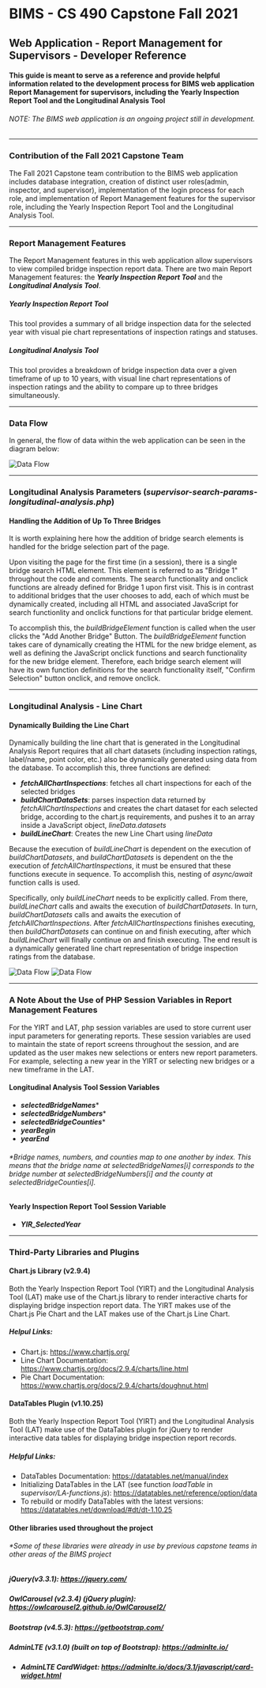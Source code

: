 # BIMS - CS 490 Capstone Fall 2021
## Web Application - Report Management for Supervisors - Developer Reference

#### This guide is meant to serve as a reference and provide helpful information related to the development process for BIMS web application Report Management for supervisors, including the Yearly Inspection Report Tool and the Longitudinal Analysis Tool 

###### *NOTE: The BIMS web application is an ongoing project still in development.* 
--------------------------------------------------------

### Contribution of the Fall 2021 Capstone Team
The Fall 2021 Capstone team contribution to the BIMS web application includes database integration, creation of distinct user roles(admin, inspector, and supervisor), implementation of the login process for each role, and implementation of Report Management features for the supervisor role, including the Yearly Inspection Report Tool and the Longitudinal Analysis Tool.

--------------------------------------------------------

### Report Management Features
The Report Management features in this web application allow supervisors to view compiled bridge inspection report data. There are two main Report Management features: the ***Yearly Inspection Report Tool*** and the ***Longitudinal Analysis Tool***. 

##### Yearly Inspection Report Tool 
This tool provides a summary of all bridge inspection data for the selected year with visual pie chart representations of inspection ratings and statuses.

##### Longitudinal Analysis Tool 
This tool provides a breakdown of bridge inspection data over a given timeframe of up to 10 years, with visual line chart representations of inspection ratings and the ability to compare up to three bridges simultaneously.

--------------------------------------------------------

### Data Flow

In general, the flow of data within the web application can be seen in the diagram below: 

![Data Flow](/guides/DataFlowWebApp.png)

--------------------------------------------------------
### Longitudinal Analysis Parameters (*supervisor-search-params-longitudinal-analysis.php*)
#### Handling the Addition of Up To Three Bridges
It is worth explaining here how the addition of bridge search elements is handled for the bridge selection part of the page. 

Upon visiting the page for the first time (in a session), there is a single bridge search HTML element. This element is referred to as "Bridge 1" throughout the code and comments. The search functionality and onclick functions are already defined for Bridge 1 upon first visit. This is in contrast to additional bridges that the user chooses to add, each of which must be dynamically created, including all HTML and associated JavaScript for search functionlity and onclick functions for that particular bridge element.

To accomplish this, the *buildBridgeElement* function is called when the user clicks the "Add Another Bridge" Button. The *buildBridgeElement* function takes care of dynamically creating the HTML for the new bridge element, as well as defining the JavaScript onclick functions and search functionality for the new bridge element. Therefore, each bridge search element will have its own function definitions for the search functionality itself, "Confirm Selection" button onclick, and remove onclick.


--------------------------------------------------------
### Longitudinal Analysis - Line Chart
#### Dynamically Building the Line Chart

Dynamically building the line chart that is generated in the Longitudinal Analysis Report requires that all chart datasets (including inspection ratings, label/name, point color, etc.) also be dynamically generated using data from the database. To accomplish this, three functions are defined:

- ***fetchAllChartInspections***: fetches all chart inspections for each of the selected bridges
- ***buildChartDataSets***: parses inspection data returned by *fetchAllChartInspections* and creates the chart dataset for each selected bridge, according to the chart.js requirements, and pushes it to an array inside a JavaScript object, *lineData.datasets*
- ***buildLineChart***: Creates the new Line Chart using *lineData*

Because the execution of *buildLineChart* is dependent on the execution of *buildChartDatasets*, and *buildChartDatasets* is dependent on the the execution of *fetchAllChartInspections*, it must be ensured that these functions execute in sequence. To accomplish this, nesting of *async/await* function calls is used. 

Specifically, only *buildLineChart* needs to be explicitly called. From there, *buildLineChart* calls and awaits the execution of *buildChartDatasets*. In turn, *buildChartDatasets* calls and awaits the execution of *fetchAllChartInspections*. After *fetchAllChartInspections* finishes executing, then *buildChartDatasets* can continue on and finish executing, after which *buildLineChart* will finally continue on and finish executing. The end result is a dynamically generated line chart representation of bridge inspection ratings from the database.

![Data Flow](buildLineChartExample.png)
![Data Flow](buildChartDatasetsExample.png)

--------------------------------------------------------


### A Note About the Use of PHP Session Variables in Report Management Features

For the YIRT and LAT, php session variables are used to store current user input parameters for generating reports. These session variables are used to maintain the state of report screens throughout the session, and are updated as the user makes new selections or enters new report parameters. For example, selecting a new year in the YIRT or selecting new bridges or a new timeframe in the LAT. 

#### Longitudinal Analysis Tool Session Variables

- ***selectedBridgeNames****
- ***selectedBridgeNumbers****
- ***selectedBridgeCounties****
- ***yearBegin***
- ***yearEnd*** 

###### *Bridge names, numbers, and counties map to one another by index. This means that the bridge name at *selectedBridgeNames[i]* corresponds to the bridge number at *selectedBridgeNumbers[i]* and the county at *selectedBridgeCounties[i]*.

#### Yearly Inspection Report Tool Session Variable
- ***YIR_SelectedYear***

--------------------------------------------------------

### Third-Party Libraries and Plugins
#### Chart.js Library (v2.9.4)

Both the Yearly Inspection Report Tool (YIRT) and the Longitudinal Analysis Tool (LAT) make use of the Chart.js library to render interactive charts for displaying bridge inspection report data. The YIRT makes use of the Chart.js Pie Chart and the LAT makes use of the Chart.js Line Chart.

##### Helpul Links:
- Chart.js: https://www.chartjs.org/
- Line Chart Documentation: https://www.chartjs.org/docs/2.9.4/charts/line.html 
- Pie Chart Documentation: https://www.chartjs.org/docs/2.9.4/charts/doughnut.html

#### DataTables Plugin (v1.10.25)

Both the Yearly Inspection Report Tool (YIRT) and the Longitudinal Analysis Tool (LAT) make use of the DataTables plugin for jQuery to render interactive data tables for displaying bridge inspection report records.

##### Helpful Links:
- DataTables Documentation: https://datatables.net/manual/index
- Initializing DataTables in the LAT (see function *loadTable* in *supervisor/LA-functions.js*): https://datatables.net/reference/option/data
- To rebuild or modify DataTables with the latest versions: https://datatables.net/download/#dt/dt-1.10.25


#### Other libraries used throughout the project 
###### **Some of these libraries were already in use by previous capstone teams in other areas of the BIMS project*

##### **jQuery(v3.3.1)**: https://jquery.com/

##### **OwlCarousel (v2.3.4) (jQuery plugin)**: https://owlcarousel2.github.io/OwlCarousel2/

##### **Bootstrap (v4.5.3)**: https://getbootstrap.com/

##### **AdminLTE (v3.1.0) (built on top of Bootstrap)**: https://adminlte.io/
- ##### **AdminLTE CardWidget**: https://adminlte.io/docs/3.1/javascript/card-widget.html
